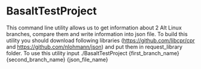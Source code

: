 # BasaltTestProject
This command line utility allows us to get information about 2 Alt Linux branches, compare them and write information into json file. To build this utility you should download following libraries (https://github.com/libcpr/cpr and https://github.com/nlohmann/json) and put them in request_library folder. 
To use this utility input ./BasaltTestProject {first_branch_name} {second_branch_name} {json_file_name}
